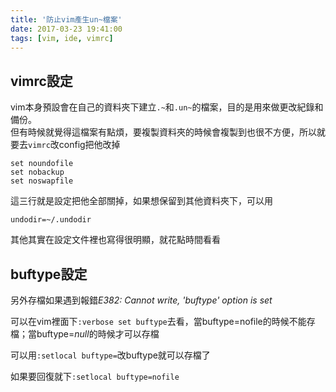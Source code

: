 ```yaml
---
title: '防止vim產生un~檔案'
date: 2017-03-23 19:41:00
tags: [vim, ide, vimrc]
---
```

## vimrc設定

vim本身預設會在自己的資料夾下建立`.~`和`.un~`的檔案，目的是用來做更改紀錄和備份。  
但有時候就覺得這檔案有點煩，要複製資料夾的時候會複製到也很不方便，所以就要去`vimrc`改config把他改掉
	
	set noundofile
    set nobackup
    set noswapfile

這三行就是設定把他全部關掉，如果想保留到其他資料夾下，可以用

	undodir=~/.undodir

其他其實在設定文件裡也寫得很明顯，就花點時間看看

## buftype設定

另外存檔如果遇到報錯*E382: Cannot write, 'buftype' option is set*

可以在vim裡面下`:verbose set buftype`去看，當buftype=nofile的時候不能存檔；當buftype=*null*的時候才可以存檔

可以用`:setlocal buftype=`改buftype就可以存檔了

如果要回復就下`:setlocal buftype=nofile`
